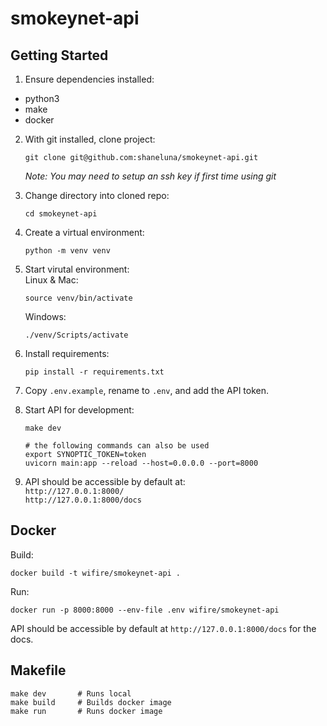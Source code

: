 # smokeynet-api

## Getting Started

1. Ensure dependencies installed:
- python3
- make
- docker

2. With git installed, clone project:
   ```
   git clone git@github.com:shaneluna/smokeynet-api.git
   ```

   _Note: You may need to setup an ssh key if first time using git_

3. Change directory into cloned repo:
   ```
   cd smokeynet-api
   ```

4. Create a virtual environment:
   ```
   python -m venv venv
   ```

5. Start virutal environment:<br>
   Linux & Mac:<br>
   ```
   source venv/bin/activate
   ```
   Windows:
   ```
   ./venv/Scripts/activate
   ```

6. Install requirements:
   ```
   pip install -r requirements.txt
   ```

7. Copy `.env.example`, rename to `.env`, and add the API token.<br>

8. Start API for development:
   ```
   make dev

   # the following commands can also be used
   export SYNOPTIC_TOKEN=token
   uvicorn main:app --reload --host=0.0.0.0 --port=8000
   ```

9. API should be accessible by default at:<br>
`http://127.0.0.1:8000/`<br>
`http://127.0.0.1:8000/docs`

## Docker
Build:
```
docker build -t wifire/smokeynet-api .
```

Run:
```
docker run -p 8000:8000 --env-file .env wifire/smokeynet-api
```

API should be accessible by default at `http://127.0.0.1:8000/docs` for the docs.

## Makefile
```
make dev       # Runs local
make build     # Builds docker image
make run       # Runs docker image
```